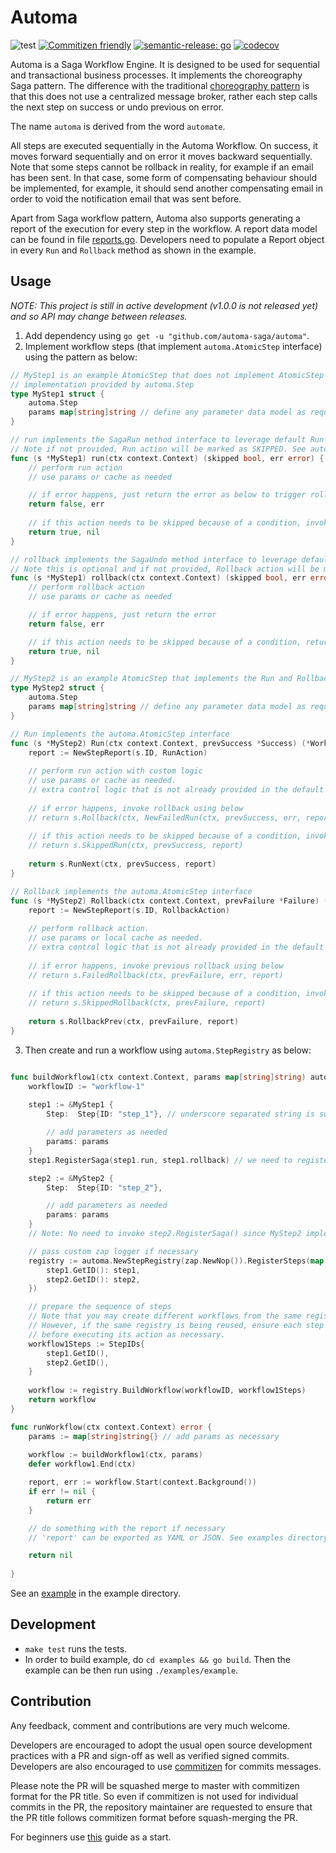 # Automa
![test](https://github.com/automa-saga/automa/actions/workflows/test.yaml/badge.svg)
[![Commitizen friendly](https://img.shields.io/badge/commitizen-friendly-brightgreen.svg)](http://commitizen.github.io/cz-cli/)
[![semantic-release: go](https://img.shields.io/badge/semantic--release-go?logo=semantic-release)](https://github.com/semantic-release/semantic-release)
[![codecov](https://codecov.io/gh/automa-saga/automa/branch/master/graph/badge.svg?token=DMRN5J6TJW)](https://codecov.io/gh/automa-saga/automa)

Automa is a Saga Workflow Engine. It is designed to be used for sequential and transactional business processes. It 
implements the choreography Saga pattern. The difference with the traditional
[choreography pattern](https://learn.microsoft.com/en-us/azure/architecture/reference-architectures/saga/saga) is that 
this does not use a centralized message broker, rather each step calls the next step on success or undo previous on 
error. 

The name `automa` is derived from the word `automate`.

All steps are executed sequentially in the Automa Workflow. On success, it moves forward sequentially and on error it moves
backward sequentially. Note that some steps cannot be rollback in reality, for example if an email has been sent. In that
case, some form of compensating behaviour should be implemented, for example, it should send another compensating email 
in order to void the notification email that was sent before.

Apart from Saga workflow pattern, Automa also supports generating a report of the execution for every step in the workflow. 
A report data model can be found in file [reports.go](https://github.com/automa-saga/automa/blob/master/reports.go). 
Developers need to populate a Report object in every `Run` and `Rollback` method as shown in the example. 

## Usage

*NOTE: This project is still in active development (v1.0.0 is not released yet) and so API may change between releases.*

1. Add dependency using `go get -u "github.com/automa-saga/automa"`.
2. Implement workflow steps (that implement `automa.AtomicStep` interface) using the pattern as below:
```go
// MyStep1 is an example AtomicStep that does not implement AtomicStep interface directly and uses the default 
// implementation provided by automa.Step 
type MyStep1 struct {
    automa.Step
    params map[string]string // define any parameter data model as required
}

// run implements the SagaRun method interface to leverage default Run control logic that is implemented in automa.Step
// Note if not provided, Run action will be marked as SKIPPED. See automa Step implementation.
func (s *MyStep1) run(ctx context.Context) (skipped bool, err error) {
    // perform run action
    // use params or cache as needed

	// if error happens, just return the error as below to trigger rollback
	return false, err
	
    // if this action needs to be skipped because of a condition, invoke next step using
	return true, nil
}

// rollback implements the SagaUndo method interface to leverage default Rollback control logic that is implemented in automa.Step
// Note this is optional and if not provided, Rollback action will be marked as SKIPPED
func (s *MyStep1) rollback(ctx context.Context) (skipped bool, err error) {
    // perform rollback action
    // use params or cache as needed

    // if error happens, just return the error 
    return false, err

    // if this action needs to be skipped because of a condition, return: 
    return true, nil
}

// MyStep2 is an example AtomicStep that implements the Run and Rollback method interface directly
type MyStep2 struct {
	automa.Step
	params map[string]string // define any parameter data model as required
}

// Run implements the automa.AtomicStep interface
func (s *MyStep2) Run(ctx context.Context, prevSuccess *Success) (*WorkflowReport, error) {
	report := NewStepReport(s.ID, RunAction)
	
	// perform run action with custom logic
	// use params or cache as needed.
	// extra control logic that is not already provided in the default automa.Step.Run
	
	// if error happens, invoke rollback using below
	// return s.Rollback(ctx, NewFailedRun(ctx, prevSuccess, err, report))
	
	// if this action needs to be skipped because of a condition, invoke next Run using..
	// return s.SkippedRun(ctx, prevSuccess, report) 
	
	return s.RunNext(ctx, prevSuccess, report)
}

// Rollback implements the automa.AtomicStep interface
func (s *MyStep2) Rollback(ctx context.Context, prevFailure *Failure) (*WorkflowReport, error) {
	report := NewStepReport(s.ID, RollbackAction)
	
	// perform rollback action.
	// use params or local cache as needed.
	// extra control logic that is not already provided in the default automa.Step.Rollback
	
	// if error happens, invoke previous rollback using below
	// return s.FailedRollback(ctx, prevFailure, err, report)
	
	// if this action needs to be skipped because of a condition, invoke ..
	// return s.SkippedRollback(ctx, prevFailure, report) 
	
	return s.RollbackPrev(ctx, prevFailure, report)
}
```

3. Then create and run a workflow using `automa.StepRegistry` as below:
```go

func buildWorkflow1(ctx context.Context, params map[string]string) automa.Workflow {
    workflowID := "workflow-1"
	
    step1 := &MyStep1 {
        Step:  Step{ID: "step_1"}, // underscore separated string is suitable for IDs

        // add parameters as needed
        params: params
    }
	step1.RegisterSaga(step1.run, step1.rollback) // we need to register so that default Run and Rollback logic can be used

    step2 := &MyStep2 {
        Step:  Step{ID: "step_2"},

        // add parameters as needed
        params: params
    }
	// Note: No need to invoke step2.RegisterSaga() since MyStep2 implements the AtomicStep interface

    // pass custom zap logger if necessary
    registry := automa.NewStepRegistry(zap.NewNop()).RegisterSteps(map[string]AtomicStep{
        step1.GetID(): step1,
        step2.GetID(): step2,
    })

    // prepare the sequence of steps
    // Note that you may create different workflows from the same registry if needed.
    // However, if the same registry is being reused, ensure each step clears its local cache (if it has any)
    // before executing its action as necessary.
    workflow1Steps := StepIDs{
        step1.GetID(),
        step2.GetID(),
    }
	
    workflow := registry.BuildWorkflow(workflowID, workflow1Steps)
    return workflow
}

func runWorkflow(ctx context.Context) error {
    params := map[string]string{} // add params as necessary
	
    workflow := buildWorkflow1(ctx, params)
    defer workflow1.End(ctx)

    report, err := workflow.Start(context.Background())
    if err != nil {
        return err
    }

    // do something with the report if necessary 
    // 'report' can be exported as YAML or JSON. See examples directory.

    return nil
	
}
```

See an [example](https://github.com/automa-saga/automa/blob/master/example/example.go) in the example directory. 

## Development
 - `make test` runs the tests. 
 - In order to build example, do `cd examples && go build`. Then the example can be then run using `./examples/example`.

## Contribution
Any feedback, comment and contributions are very much welcome. 

Developers are encouraged to adopt the usual open source development practices with a PR and sign-off as well as 
verified signed commits. Developers are also encouraged to use [commitizen](https://commitizen-tools.github.io/commitizen/) 
for commits messages.

Please note the PR will be squashed merge to master with commitizen format for the PR title. So even if commitizen is not
used for individual commits in the PR, the repository maintainer are requested to ensure that the PR title follows 
commitizen format before squash-merging the PR.

For beginners use [this](https://github.com/firstcontributions/first-contributions) guide as a start.
